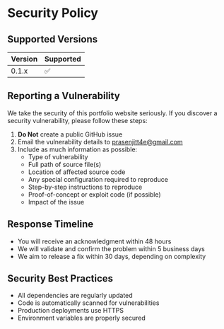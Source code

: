 # Security Policy

## Supported Versions

| Version | Supported          |
| ------- | ------------------ |
| 0.1.x   | :white_check_mark: |

## Reporting a Vulnerability

We take the security of this portfolio website seriously. If you discover a security vulnerability, please follow these steps:

1. **Do Not** create a public GitHub issue
2. Email the vulnerability details to [prasenjitt4e@gmail.com](mailto:prasenjitt4e@gmail.com)
3. Include as much information as possible:
   - Type of vulnerability
   - Full path of source file(s)
   - Location of affected source code
   - Any special configuration required to reproduce
   - Step-by-step instructions to reproduce
   - Proof-of-concept or exploit code (if possible)
   - Impact of the issue

## Response Timeline

- You will receive an acknowledgment within 48 hours
- We will validate and confirm the problem within 5 business days
- We aim to release a fix within 30 days, depending on complexity

## Security Best Practices

- All dependencies are regularly updated
- Code is automatically scanned for vulnerabilities
- Production deployments use HTTPS
- Environment variables are properly secured 